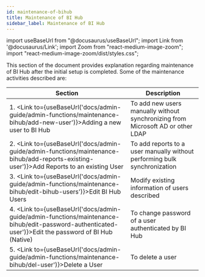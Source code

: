 ```yaml
---
id: maintenance-of-bihub
title: Maintenance of BI Hub
sidebar_label: Maintenance of BI Hub
---
```


import useBaseUrl from "@docusaurus/useBaseUrl";
import Link from '@docusaurus/Link';
import Zoom from "react-medium-image-zoom";
import "react-medium-image-zoom/dist/styles.css";

This section of the document provides explanation regarding maintenance of BI Hub after the initial setup is completed. Some of the maintenance activities described are:

| Section                                                                                                                        | Description                                                                     |
|--------------------------------------------------------------------------------------------------------------------------------|---------------------------------------------------------------------------------|
| 1. <Link to={useBaseUrl('docs/admin-guide/admin-functions/maintenance-bihub/add-new-user')}>Adding a new user to BI Hub</Link> | To add new users manually without synchronizing from Microsoft AD or other LDAP |
| 2. <Link to={useBaseUrl('docs/admin-guide/admin-functions/maintenance-bihub/add-reports-existing-user')}>Add Reports to an existing User</Link>               | To add reports to a user manually without performing bulk synchronization       |
| 3. <Link to={useBaseUrl('docs/admin-guide/admin-functions/maintenance-bihub/edit-bihub-users')}>Edit BI Hub Users</Link>                        | Modify existing information of users described                                  |
| 4. <Link to={useBaseUrl('docs/admin-guide/admin-functions/maintenance-bihub/edit-password-authenticated-user')}>Edit the password of BI Hub (Native)</Link>        | To change password of a user authenticated by BI Hub                            |
| 5. <Link to={useBaseUrl('docs/admin-guide/admin-functions/maintenance-bihub/del-user')}>Delete a User</Link>                                | To delete a user                                                                |
